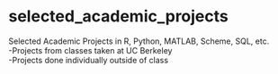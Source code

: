 # selected_academic_projects
Selected Academic Projects in R, Python, MATLAB, Scheme, SQL, etc. \
-Projects from classes taken at UC Berkeley\
-Projects done individually outside of class
